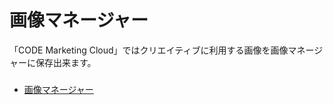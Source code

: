 # 画像マネージャー

「CODE Marketing Cloud」ではクリエイティブに利用する画像を画像マネージャーに保存出来ます。

###
* [画像マネージャー](./image-manager.md)
